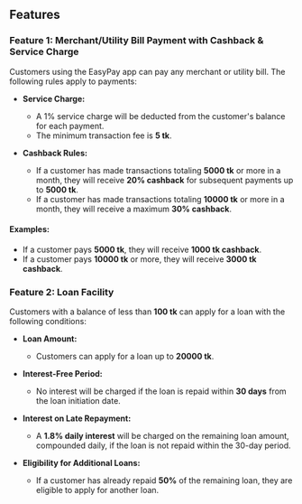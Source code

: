 ## Features

### Feature 1: Merchant/Utility Bill Payment with Cashback & Service Charge

Customers using the EasyPay app can pay any merchant or utility bill. The following rules apply to payments:

- **Service Charge:** 
  - A 1% service charge will be deducted from the customer's balance for each payment.
  - The minimum transaction fee is **5 tk**.
  
- **Cashback Rules:** 
  - If a customer has made transactions totaling **5000 tk** or more in a month, they will receive **20% cashback** for subsequent payments up to **5000 tk**.
  - If a customer has made transactions totaling **10000 tk** or more in a month, they will receive a maximum **30% cashback**.

#### Examples:
- If a customer pays **5000 tk**, they will receive **1000 tk cashback**.
- If a customer pays **10000 tk** or more, they will receive **3000 tk cashback**.

### Feature 2: Loan Facility

Customers with a balance of less than **100 tk** can apply for a loan with the following conditions:

- **Loan Amount:** 
  - Customers can apply for a loan up to **20000 tk**.

- **Interest-Free Period:** 
  - No interest will be charged if the loan is repaid within **30 days** from the loan initiation date.

- **Interest on Late Repayment:** 
  - A **1.8% daily interest** will be charged on the remaining loan amount, compounded daily, if the loan is not repaid within the 30-day period.

- **Eligibility for Additional Loans:** 
  - If a customer has already repaid **50%** of the remaining loan, they are eligible to apply for another loan.

